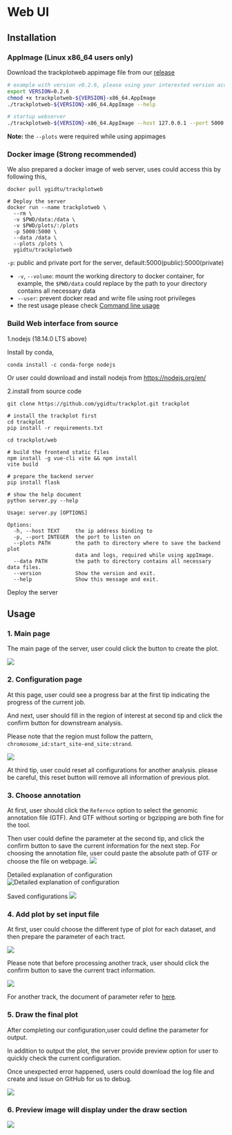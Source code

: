 # Web UI

## Installation

### AppImage (Linux x86_64 users only)

Download the trackplotweb appimage file from our [release](https://github.com/ygidtu/trackplot/releases)

```bash
# example with version v0.2.6, please using your interested version according to your needs
export VERSION=0.2.6
chmod +x trackplotweb-${VERSION}-x86_64.AppImage
./trackplotweb-${VERSION}-x86_64.AppImage --help

# startup webserver
./trackplotweb-${VERSION}-x86_64.AppImage --host 127.0.0.1 --port 5000 --plots ./plots
```
    
**Note:** the `--plots` were required while using appimages


### Docker image (Strong recommended)

We also prepared a docker image of web server, uses could access this by following this,

```shell
docker pull ygidtu/trackplotweb

# Deploy the server
docker run --name trackplotweb \
  --rm \
  -v $PWD/data:/data \
  -v $PWD/plots/:/plots
  -p 5000:5000 \
  --data /data \
  --plots /plots \
  ygidtu/trackplotweb 
```

`-p`: public and private port for the server, default:5000(public):5000(private)
- `-v`, `--volume`: mount the working directory to docker container, for example, the `$PWD/data` could replace by the path to your directory contains all necessary data
- `--user`: prevent docker read and write file using root privileges
- the rest usage please check [Command line usage](./command.md)


### Build Web interface from source

1.nodejs (18.14.0 LTS above)

Install by conda, 
```shell
conda install -c conda-forge nodejs
```
Or user could download and install nodejs from https://nodejs.org/en/

2.install from source code

```shell
git clone https://github.com/ygidtu/trackplot.git trackplot

# install the trackplot first
cd trackplot
pip install -r requirements.txt

cd trackplot/web

# build the frontend static files
npm install -g vue-cli vite && npm install
vite build

# prepare the backend server
pip install flask

# show the help document
python server.py --help

Usage: server.py [OPTIONS]

Options:
  -h, --host TEXT     the ip address binding to
  -p, --port INTEGER  the port to listen on
  --plots PATH        the path to directory where to save the backend plot
                      data and logs, required while using appImage.
  --data PATH         the path to directory contains all necessary data files.
  --version           Show the version and exit.
  --help              Show this message and exit.
```


Deploy the server


## Usage

### 1. Main page

The main page of the server, user could click the button to create the plot.

![](imgs/web/1.png)

### 2. Configuration page

At this page, user could see a progress bar at the first tip indicating the progress of the current job.

And next, user should fill in the region of interest at second tip and click the confirm button for downstream analysis.

Please note that the region must follow the pattern, `chromosome_id:start_site-end_site:strand`.

![](imgs/web/2.png)


At third tip, user could reset all configurations for another analysis. 
please be careful, this reset button will remove all information of previous plot.

### 3. Choose annotation

At first, user should click the `Refernce` option to select the genomic annotation file (GTF). And GTF without sorting or bgzipping are both fine for the tool.

Then user could define the parameter at the second tip, and click the confirm button to save the current information for the next step.
For choosing the annotation file, user could paste the absolute path of GTF or choose the file on webpage.
![](imgs/web/3.png)

Detailed explanation of configuration
![Detailed explanation of configuration](imgs/web/3.1.png)

Saved configurations
![](imgs/web/3.2.png)

### 4. Add plot by set input file

At first, user could choose the different type of plot for each dataset, and then prepare the parameter of each tract. 

![](imgs/web/4.png)

Please note that before processing another track, user should click the confirm button to save the current tract information.

![](imgs/web/4.1.png)

For another track, the document of parameter refer to [here](https://trackplot.readthedocs.io/en/latest/interactive/#api-documentation). 

### 5. Draw the final plot

After completing our configuration,user could define the parameter for output.

In addition to output the plot, the server provide preview option for user to quickly check the current configuration.

Once unexpected error happened, users could download the log file and create and issue on GitHub for us to debug.

![](imgs/web/5.png)

### 6. Preview image will display under the draw section

![](imgs/web/6.png)
